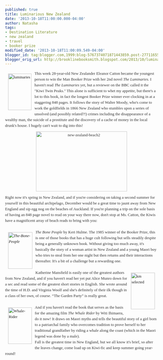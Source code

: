 ```yaml
---
published: true
title: Luminarious New Zealand
date: '2013-10-18T11:00:00.000-04:00'
author: Natasha
tags:
- Destination Literature
- new zealand
- travel
- booker prize
modified_date: '2013-10-18T11:00:09.549-04:00'
blogger_id: tag:blogger.com,1999:blog-5767374071871443859.post-2771165589894510520
blogger_orig_url: http://brooklinebooksmith.blogspot.com/2013/10/luminarious-new-zealand.html
---
```


<div style="color: #333333; font-family: Georgia, 'Times New Roman', 'Bitstream Charter', Times, serif; font-size: 13px; line-height: 19px;"><span data-mce-style="color: #333333;"><a data-mce-href="http://globecornerbookstore.com/blogs/wp-content/uploads/2013/10/luminaries1.jpg" href="http://globecornerbookstore.com/blogs/wp-content/uploads/2013/10/luminaries1.jpg"><img class="alignleft  wp-image-9656" data-mce-src="http://globecornerbookstore.com/blogs/wp-content/uploads/2013/10/luminaries1.jpg" data-mce-style="margin: 10px;" height="120" src="http://globecornerbookstore.com/blogs/wp-content/uploads/2013/10/luminaries1.jpg" style="border: 0px; cursor: default; float: left; margin: 10px;" title="luminaries" width="77" /></a>This week 28-year-old New Zealander Eleanor Catton became the youngest person to win the Man Booker Prize with her 2nd novel&nbsp;</span><em>The Luminaries.&nbsp;</em><span data-mce-style="color: #333333;">I haven't read&nbsp;</span><em>The Luminaries</em><span data-mce-style="color: #333333;">&nbsp;</span><span data-mce-style="color: #333333;">yet, but a reviewer on the BBC called it the "Kiwi Twin Peaks." This alone is sufficient to whet my appetite, but there's a lot to this book, in fact the longest Booker Prize winner ever clocking in at a staggering 848 pages. It follows the story of Walter Moody, who's come to work the goldfields in 1866 New Zealand who stumbles upon a series of unsolved (and possibly related?!) crimes including the disappearance of a wealthy man, the suicide of a prostitute and the discovery of a cache of money in the local drunk's house. I hugely can't wait to dig into this!</span></div><div style="color: #333333; font-family: Georgia, 'Times New Roman', 'Bitstream Charter', Times, serif; font-size: 13px; line-height: 19px; text-align: center;"><img class="size-medium wp-image-9653 aligncenter" data-mce-src="http://globecornerbookstore.com/blogs/wp-content/uploads/2013/10/new-zealand-beach2-300x197.jpg" data-mce-style="margin-top: 10px; margin-bottom: 10px;" height="197" src="http://globecornerbookstore.com/blogs/wp-content/uploads/2013/10/new-zealand-beach2-300x197.jpg" style="border: 0px; cursor: default; display: block; margin: 10px auto;" title="new-zealand-beach2" width="300" /></div><div style="color: #333333; font-family: Georgia, 'Times New Roman', 'Bitstream Charter', Times, serif; font-size: 13px; line-height: 19px;">Right now it's spring in New Zealand, and if you're considering on taking a second summer for yourself in this beautiful archipelago, December would be a great time to jaunt away from New England and sip egg nog on the beaches of Auckland. If you're planning a trip on the sole basis of having an 848 page novel to read on your way there now, don't stop at Ms. Catton, the Kiwis have a magnificent array of beach reads to bring with you:&nbsp;</div><div style="color: #333333; font-family: Georgia, 'Times New Roman', 'Bitstream Charter', Times, serif; font-size: 13px; line-height: 19px;"><br /></div><div style="color: #333333; font-family: Georgia, 'Times New Roman', 'Bitstream Charter', Times, serif; font-size: 13px; line-height: 19px;"><span data-mce-style="color: #333333;"><span data-mce-style="font-family: Georgia, 'Times New Roman', 'Bitstream Charter', Times, serif;"></span></span><em><a data-mce-href="http://globecornerbookstore.com/blogs/wp-content/uploads/2013/10/The-Bone-People.jpg" href="http://globecornerbookstore.com/blogs/wp-content/uploads/2013/10/The-Bone-People.jpg"><img class="alignleft  wp-image-9654" data-mce-src="http://globecornerbookstore.com/blogs/wp-content/uploads/2013/10/The-Bone-People.jpg" data-mce-style="margin: 10px;" height="120" src="http://globecornerbookstore.com/blogs/wp-content/uploads/2013/10/The-Bone-People.jpg" style="border: 0px; cursor: default; float: left; margin: 10px;" title="The-Bone-People" width="80" /></a>The Bone People</em>&nbsp;by Keri Hulme. The 1985 winner of the Booker Prize, this is one of those books that has a huge cult following but sells steadily despite being a generally unknown book. Without giving too much away, it's basically the story of a woman artist in New Zealand and a young Maori boy who tries to steal from her one night but then returns and their interactions thereafter. It's a bit of a challenge but a rewarding one.</div><div style="color: #333333; font-family: Georgia, 'Times New Roman', 'Bitstream Charter', Times, serif; font-size: 13px; line-height: 19px;"><br /></div><div style="color: #333333; font-family: Georgia, 'Times New Roman', 'Bitstream Charter', Times, serif; font-size: 13px; line-height: 19px;"><a data-mce-href="http://globecornerbookstore.com/blogs/wp-content/uploads/2013/10/km-selected.jpg" href="http://globecornerbookstore.com/blogs/wp-content/uploads/2013/10/km-selected.jpg"><img class="alignright  wp-image-9651" data-mce-src="http://globecornerbookstore.com/blogs/wp-content/uploads/2013/10/km-selected.jpg" data-mce-style="margin: 10px;" height="120" src="http://globecornerbookstore.com/blogs/wp-content/uploads/2013/10/km-selected.jpg" style="border: 0px; cursor: default; float: right; margin: 10px;" title="km selected" width="79" /></a>Katherine Mansfield is easily one of the greatest authors from New Zealand, and if you haven't read her yet put Alice Munro down for a sec and read some of the greatest short stories in English. She wrote around the time of H.D. and Virginia Woolf and she's definitely of their ilk though in a class of her own, of course. “The Garden Party” is really great.</div><div style="color: #333333; font-family: Georgia, 'Times New Roman', 'Bitstream Charter', Times, serif; font-size: 13px; line-height: 19px;"><br /></div><div style="color: #333333; font-family: Georgia, 'Times New Roman', 'Bitstream Charter', Times, serif; font-size: 13px; line-height: 19px;"><span data-mce-style="color: #333333;"><a data-mce-href="http://globecornerbookstore.com/blogs/wp-content/uploads/2013/10/Whale-Rider.jpg" href="http://globecornerbookstore.com/blogs/wp-content/uploads/2013/10/Whale-Rider.jpg"><img class="alignleft  wp-image-9655" data-mce-src="http://globecornerbookstore.com/blogs/wp-content/uploads/2013/10/Whale-Rider.jpg" data-mce-style="margin: 10px;" height="120" src="http://globecornerbookstore.com/blogs/wp-content/uploads/2013/10/Whale-Rider.jpg" style="border: 0px; cursor: default; float: left; margin: 10px;" title="Whale-Rider" width="78" /></a>And if you haven't read the book that serves as the basis for the amazing film&nbsp;</span><span data-mce-style="color: #333333;"><span data-mce-style="font-family: Georgia, 'Times New Roman', 'Bitstream Charter', Times, serif;"><em>The Whale Rider&nbsp;</em></span></span><span data-mce-style="color: #333333;">by Witi Ihimaera, do it now! It draws on Maori myths and tells the beautiful story of a girl born to a patriarchal family who overcomes tradition to prove herself to her traditional grandfather by riding a whale along the coast (which in the Maori legend was done by a male).</span></div><div style="color: #333333; font-family: Georgia, 'Times New Roman', 'Bitstream Charter', Times, serif; font-size: 13px; line-height: 19px;"><span data-mce-style="color: #333333;">Fall is the greatest time in New England, but we all know it's brief, so after the leaves change, come load up on Kiwi-fic and keep summer going year-round!</span></div>